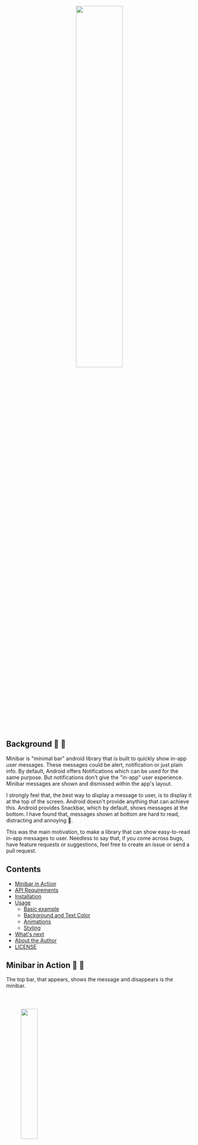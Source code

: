 <p align="center">
  <image width="50%" height="50%";" src="https://github.com/mayuroks/minibar/blob/master/images/Minibar%20Banner_padding.png"></image>
</p>

## Background 🤔 🤔
Minibar is "minimal bar" android library that is built to quickly show in-app user messages. These messages could be alert, notification or just plain info. By default, Android offers Notifications which can be used for the same purpose. But notifications don't give the "in-app" user experience. Minibar messages are shown and dismissed within the app's layout.

I strongly feel that, the best way to display a message to user, is to display it at the top of the screen. Android doesn't provide anything that can achieve this. Android provides Snackbar, which by default, shows messages at the bottom. I have found that, messages shown at bottom are hard to read, distracting and annoying 😤.

This was the main motivation, to make a library that can show easy-to-read in-app messages to user. Needless to say that, if you come across bugs, have feature requests or suggestions, feel free to create an issue or send a pull request.

## Contents 

 - [Minibar in Action](#minibar-in-action)
 - [API Requirements](#api-requirements)
 - [Installation](#installation)
 - [Usage](#usage)
    - [Basic example](#basic-example)
    - [Background and Text Color](#background-and-text-color)
    - [Animations](#animations)
    - [Styling](#styling)
 - [What's next](#whats-next)
 - [About the Author](#about-the-author)
 - [LICENSE](#license)
 

## Minibar in Action  🚀 🚀
The top bar, that appears, shows the message and disappears is the minibar.

<p>
  <image width="30%" height="30%" style="margin:40px;" src="https://github.com/mayuroks/minibar/blob/master/images/demo_dark.gif"></image>
</p>

###

<p>
  <image width="30%" height="30%" style="margin:40px;" src="https://github.com/mayuroks/minibar/blob/master/images/demo_light.gif"></image>
</p>


## API Requirements
Currently, this library is compatible with API 21(Lollipop) and above android versions. I am working on figuring out ways to make it work on android versions below Lollipop(21).

## Installation
To install Minibar, add JitPack to your `project/build.gradle` file
```gradle
allprojects {
    repositories {
        google()
        jcenter()
        maven { url "https://jitpack.io" } // Add this line
    }
}
```

Add Minibar as a dependency `app/build.gradle` file,
```gradle
dependencies {
    ...
    implementation 'com.github.mayuroks:minibar:0.1.1'
}
```

## Usage

The best way to utilize Minibar, is to put it at the top in your layout file. Because if a user message is shown at the top, it becomes easy to read.

### Basic example
**STEP 1:** Add `MinibarView` to your activity or fragment's layout
```xml
<?xml version="1.0" encoding="utf-8"?>
<android.support.constraint.ConstraintLayout 
    xmlns:android="http://schemas.android.com/apk/res/android"
    xmlns:app="http://schemas.android.com/apk/res-auto"
    android:layout_width="match_parent"
    android:layout_height="match_parent" >

    <com.mayurrokade.minibar.MinibarView
        android:id="@+id/minibarView"
        style="@style/MinibarViewCustom"
        android:layout_width="match_parent"
        android:layout_height="wrap_content" />

    <!-- Rest of the layout -->

</android.support.constraint.ConstraintLayout>
```

**STEP 2:** Create a `UserMessage` object and show it using `MinibarView`,
```java
final MinibarView minibarView = findViewById(R.id.minibarView);

// Build the user message
UserMessage userMessage = new UserMessage.Builder()
                        .with(mContext)
                        .setMessage("You have 128 unread messages.")
                        .setDuration(3000)
                        .build();

// Show the user message
minibarView.show(userMessage);
```

**STEP 3:** Sit back! Relax! And let Minibar do the rest.

### Background and Text color
BackgroundColor and textColor are the two key parameters that can be tweaked to create effective user messages. You can set the background and textcolor of the user message with `setBackgroundColor()` and `setTextColor()` as follows:
```java
UserMessage userMessage = new UserMessage.Builder()
                        .with(mContext)
                        .setBackgroundColor(R.color.colorSuccess)
                        .setTextColor(android.R.color.white)
                        .setMessage("You have 128 unread messages.")
                        .setDuration(1000)
                        .build();
```

### Animations
Minibar currently supports show and dismiss animation via `Interpolator`s. You can use `setShowInterpolator()` and `setDismissInterpolator()` to animate the show and dismiss respectively.
```java
UserMessage userMessage = new UserMessage.Builder()
                        .with(mContext)
                        .setBackgroundColor(R.color.colorSuccess)
                        .setTextColor(android.R.color.white)
                        .setMessage("You have 128 unread messages.")
                        .setDuration(1000)
                        .setShowInterpolator(new BounceInterpolator())
                        .setDismissInterpolator(new AccelerateInterpolator())
                        .build();
```

### Styling
Styling minibar is as easy as styling any other Android element. In your `styles.xml`, you can create
```xml
<style name="MinibarViewCustom" parent="MinibarView">
    <item name="android:paddingTop">4dp</item>
    <item name="android:paddingBottom">4dp</item>
    <item name="android:textAlignment">center</item>
    <item name="android:textSize">16sp</item>
</style>
```

And in the activity or fragment layout,
```xml
<com.mayurrokade.minibar.MinibarView
    android:id="@+id/minibarView"
    style="@style/MinibarViewCustom"    <=== Set your style here
    android:layout_width="match_parent"
    android:layout_height="wrap_content" />
```

## What's next
 - Add Unit Tests 
 
## About the Author
I’m an UX-first Android Developer, passionate about building great apps. If you like this library, show some ❤️ on:

- [Medium](https://medium.com/@mayuroks)
- [Github](https://github.com/mayuroks)
- [Twitter](https://twitter.com/mayuroks)
- [LinkedIn](https://linkedin.com/in/mayurrokade/)


## LICENSE
 ```text
 MIT License

Copyright (c) 2018 Mayur Rokade

Permission is hereby granted, free of charge, to any person obtaining a copy
of this software and associated documentation files (the "Software"), to deal
in the Software without restriction, including without limitation the rights
to use, copy, modify, merge, publish, distribute, sublicense, and/or sell
copies of the Software, and to permit persons to whom the Software is
furnished to do so, subject to the following conditions:
The above copyright notice and this permission notice shall be included in all
copies or substantial portions of the Software.

THE SOFTWARE IS PROVIDED "AS IS", WITHOUT WARRANTY OF ANY KIND, EXPRESS OR
IMPLIED, INCLUDING BUT NOT LIMITED TO THE WARRANTIES OF MERCHANTABILITY,
FITNESS FOR A PARTICULAR PURPOSE AND NONINFRINGEMENT. IN NO EVENT SHALL THE
AUTHORS OR COPYRIGHT HOLDERS BE LIABLE FOR ANY CLAIM, DAMAGES OR OTHER
LIABILITY, WHETHER IN AN ACTION OF CONTRACT, TORT OR OTHERWISE, ARISING FROM,
OUT OF OR IN CONNECTION WITH THE SOFTWARE OR THE USE OR OTHER DEALINGS IN THE
SOFTWARE.
 ```
